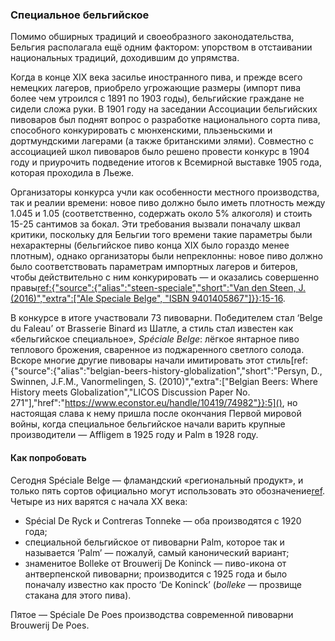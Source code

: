 ### Специальное бельгийское

Помимо обширных традиций и своеобразного законодательства, Бельгия располагала ещё одним фактором: упорством в отстаивании национальных традиций, доходившим до упрямства.

Когда в конце XIX века засилье иностранного пива, и прежде всего немецких лагеров, приобрело угрожающие размеры (импорт пива более чем утроился с 1891 по 1903 годы), бельгийские граждане не сидели сложа руки. В 1901 году на заседании Ассоциации бельгийских пивоваров был поднят вопрос о разработке национального сорта пива, способного конкурировать с мюнхенскими, пльзеньскими и дортмундскими лагерами (а также британскими элями). Совместно с ассоциацией школ пивоваров было решено провести конкурс в 1904 году и приурочить подведение итогов к Всемирной выставке 1905 года, которая проходила в Льеже.

Организаторы конкурса учли как особенности местного производства, так и реалии времени: новое пиво должно было иметь плотность между 1.045 и 1.05 (соответственно, содержать около 5% алкоголя) и стоить 15-25 сантимов за бокал. Эти требования вызвали поначалу шквал критики, поскольку для Бельгии того времени такие параметры были нехарактерны (бельгийское пиво конца XIX было гораздо менее плотным), однако организаторы были непреклонны: новое пиво должно было соответствовать параметрам импортных лагеров и битеров, чтобы действительно с ним конкурировать — и оказались совершенно правы[ref:{"source":{"alias":"steen-speciale","short":"Van den Steen, J. (2016)","extra":["Ale Speciale Belge", "ISBN 9401405867"]}}:15-16]().

В конкурсе в итоге участвовали 73 пивоварни. Победителем стал ‘Belge du Faleau’ от Brasserie Binard из Шатле, а стиль стал известен как «бельгийское специальное», *Spéciale Belge*: лёгкое янтарное пиво теплового брожения, сваренное из поджаренного светлого солода. Вскоре многие другие пивовары начали имитировать этот стиль[ref:{"source":{"alias":"belgian-beers-history-globalization","short":"Persyn, D., Swinnen, J.F.M., Vanormelingen, S. (2010)","extra":["Belgian Beers: Where History meets Globalization","LICOS Discussion Paper No. 271"],"href":"https://www.econstor.eu/handle/10419/74982"}}:5](), но настоящая слава к нему пришла после окончания Первой мировой войны, когда специальное бельгийское начали варить крупные производители — Affligem в 1925 году и Palm в 1928 году.

#### Как попробовать

Сегодня Spéciale Belge — фламандский «региональный продукт», и только пять сортов официально могут использовать это обозначение[ref](https://www.streekproduct.be/weetjes/amberkleurige-speciale-belge-ale-bieren-behoren-tot-onze-rijke-biertraditie). Четыре из них варятся с начала XX века:

  * Spécial De Ryck и Contreras Tonneke — оба производятся с 1920 года;
  * специальной бельгийское от пивоварни Palm, которое так и называется ‘Palm’ — пожалуй, самый канонический вариант;
  * знаменитое Bolleke от Brouwerij De Koninck — пиво-икона от антверпенской пивоварни; производится с 1925 года и было поначалу известно как просто ‘De Koninck’ (*bolleke* — прозвище стакана для этого пива).

Пятое — Spéciale De Poes производства современной пивоварни Brouwerij De Poes.